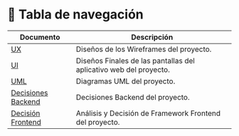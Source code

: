 # 📑 Tabla de navegación

| Documento | Descripción |
|-----------|-------------|
| [UX](ux.md) | Diseños de los Wireframes del proyecto. |
| [UI](ui.md) | Diseños Finales de las pantallas del aplicativo web del proyecto. |
| [UML](diagrams.md) | Diagramas UML del proyecto. |
| [Decisiones Backend](be.md) | Decisiones Backend del proyecto. |
| [Decisión Frontend](fe.md) | Análisis y Decisión de Framework Frontend del proyecto. |